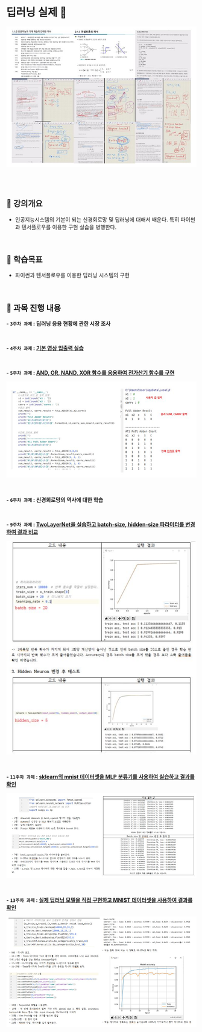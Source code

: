 # **딥러닝 실제 📖**

<p>
<img src="../../images/deep1.JPG">
</p>
<br/>
<br/>


## 📝 강의개요 
- 인공지능시스템의 기본이 되는 신경회로망 및 딥러닝에 대해서 배운다. 특히 파이썬과 텐서플로우를 이용한 구현 실습을 병행한다.

<br/>

## 📌 학습목표 
- 파이썬과 텐서플로우를 이용한 딥러닝 시스템의 구현

<br/>

## 📂 과목 진행 내용 

**- `3주차 과제` : 딥러닝 응용 현황에 관한 시장 조사**

<br/>

**- `4주차 과제` : [기본 영상 입출력 실습](./4주차%20과제-화면출력)**

<br/>

**- `5주차 과제` : [AND, OR, NAND, XOR 함수를 응용하여 전가산기 함수를 구현 ](./5주차%20과제-Full_Adder)**

<p>
<img src="../../images/deep_hw5.JPG">
</p>

<br/>

**- `6주차 과제` : 신경회로망의 역사에 대한 학습**

<br/>

**- `9주차 과제` : [TwoLayerNet을 실습하고 batch-size, hidden-size 파라미터를 변경하여 결과 비교 ](./9주차%20과제)**

<p>
<img src="../../images/deep_hw9.JPG">
</p>

<br/>

**- `11주차 과제` : [sklearn의 mnist 데이터셋을 MLP 분류기를 사용하여 실습하고 결과를 확인 ](./11주차%20과제)**

<p>
<img src="../../images/deep_hw11.JPG">
</p>

<br/>

**- `13주차 과제` : [ 실제 딥러닝 모델을 직접 구현하고 MNIST 데이터셋을 사용하여 결과를 확인 ](./13주차%20과제)**

<p>
<img src="../../images/deep_hw13.JPG">
</p>

<br/>

